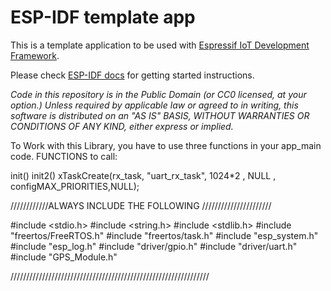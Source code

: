 ESP-IDF template app
====================

This is a template application to be used with [Espressif IoT Development Framework](https://github.com/espressif/esp-idf).

Please check [ESP-IDF docs](https://docs.espressif.com/projects/esp-idf/en/latest/get-started/index.html) for getting started instructions.

*Code in this repository is in the Public Domain (or CC0 licensed, at your option.)
Unless required by applicable law or agreed to in writing, this
software is distributed on an "AS IS" BASIS, WITHOUT WARRANTIES OR
CONDITIONS OF ANY KIND, either express or implied.*


To Work with this Library, you have to use three functions in your app_main code.
FUNCTIONS to call: 


init()
init2()
xTaskCreate(rx_task, "uart_rx_task", 1024*2 , NULL , configMAX_PRIORITIES,NULL);

////////////ALWAYS INCLUDE THE FOLLOWING //////////////////////

#include <stdio.h>
#include <string.h>
#include <stdlib.h>
#include "freertos/FreeRTOS.h"
#include "freertos/task.h"
#include "esp_system.h"
#include "esp_log.h"
#include "driver/gpio.h"
#include "driver/uart.h"
#include "GPS_Module.h"


///////////////////////////////////////////////////////////////
